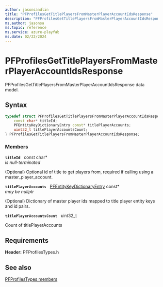 ```yaml
---
author: jasonsandlin
title: "PFProfilesGetTitlePlayersFromMasterPlayerAccountIdsResponse"
description: "PFProfilesGetTitlePlayersFromMasterPlayerAccountIdsResponse data model."
ms.author: jasonsa
ms.topic: reference
ms.service: azure-playfab
ms.date: 02/22/2024
---
```


# PFProfilesGetTitlePlayersFromMasterPlayerAccountIdsResponse  

PFProfilesGetTitlePlayersFromMasterPlayerAccountIdsResponse data model.  

## Syntax  
  
```cpp
typedef struct PFProfilesGetTitlePlayersFromMasterPlayerAccountIdsResponse {  
    const char* titleId;  
    PFEntityKeyDictionaryEntry const* titlePlayerAccounts;  
    uint32_t titlePlayerAccountsCount;  
} PFProfilesGetTitlePlayersFromMasterPlayerAccountIdsResponse;  
```
  
### Members  
  
**`titleId`** &nbsp; const char*  
*is null-terminated*  
  
(Optional) Optional id of title to get players from, required if calling using a master_player_account.
  
**`titlePlayerAccounts`** &nbsp; [PFEntityKeyDictionaryEntry](../../pftypes/structs/pfentitykeydictionaryentry.md) const*  
*may be nullptr*  
  
(Optional) Dictionary of master player ids mapped to title player entity keys and id pairs.
  
**`titlePlayerAccountsCount`** &nbsp; uint32_t  
  
Count of titlePlayerAccounts
  
  
## Requirements  
  
**Header:** PFProfilesTypes.h
  
## See also  
[PFProfilesTypes members](../pfprofilestypes_members.md)  

  
  
